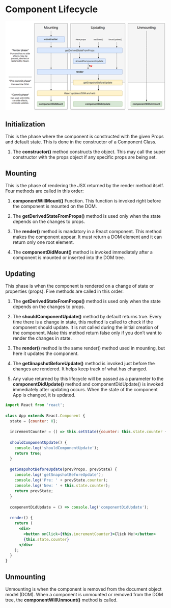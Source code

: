 # Component Lifecycle

![React lifecylce](lifecycle.png "React lifecylce")

## Initialization

This is the phase where the component is constructed with the given Props and default state. This is done in the constructor of a Component Class.

1. The **constructor()** method constructs the object. This may call the super constructor with the props object if any specific props are being set.

## Mounting

This is the phase of rendering the JSX returned by the render method itself. Four methods are called in this order:

1. **componentWillMount()** Function. This function is invoked right before the component is mounted on the DOM.

2. The **getDerivedStateFromProps()** method is used only when the state depends on the changes
to props.

3. The **render()** method is mandatory in a React component. This method makes the component appear. It must return a DOM element and it can return only one root element.

4. The **componentDidMount()** method is invoked immediately after a component is mounted or inserted into the DOM tree.

## Updating

This phase is when the component is rendered on a change of state or properties (props). Five methods are called in this order:

1. The **getDerivedStateFromProps()** method is used only when the state depends on the changes to props.

2. The **shouldComponentUpdate()** method by default returns true. Every time there is a change in state, this method is called to check if the component should update. It is not called during the initial creation of the component. Make this method return false only if you don’t want to render the changes in state.

3. The **render()** method is the same render() method used in mounting, but here it updates the component.

4. The **getSnapshotBeforeUpdate()** method is invoked just before the changes are rendered. It helps keep track of what has changed.

5. Any value returned by this lifecycle will be passed as a parameter to the **componentDidUpdate()** method and componentDidUpdate() is invoked immediately after updating occurs. When the state of the component App is changed, it is updated.

```jsx
import React from 'react';

class App extends React.Component {
  state = {counter: 0};

  incrementCounter = () => this.setState({counter: this.state.counter + 1});

  shouldComponentUpdate() {
    console.log('shouldComponentUpdate');
    return true;
  }

  getSnapshotBeforeUpdate(prevProps, prevState) {
    console.log('getSnapshotBeforeUpdate');
    console.log('Pre: ' + prevState.counter);
    console.log('New: ' + this.state.counter);
    return prevState;
  }

  componentDidUpdate = () => console.log('componentDidUpdate');

  render() {
    return (
      <div>
        <button onClick={this.incrementCounter}>Click Me!</button>
        {this.state.counter}
      </div>
    );
  }
}
```

## Unmounting

Unmounting is when the component is removed from the document object model (DOM). When a component is unmounted or removed from the DOM tree, the **componentWillUnmount()** method is called.
